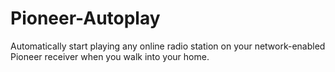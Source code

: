 Pioneer-Autoplay
================

Automatically start playing any online radio station on your network-enabled Pioneer receiver when you walk into your home.
